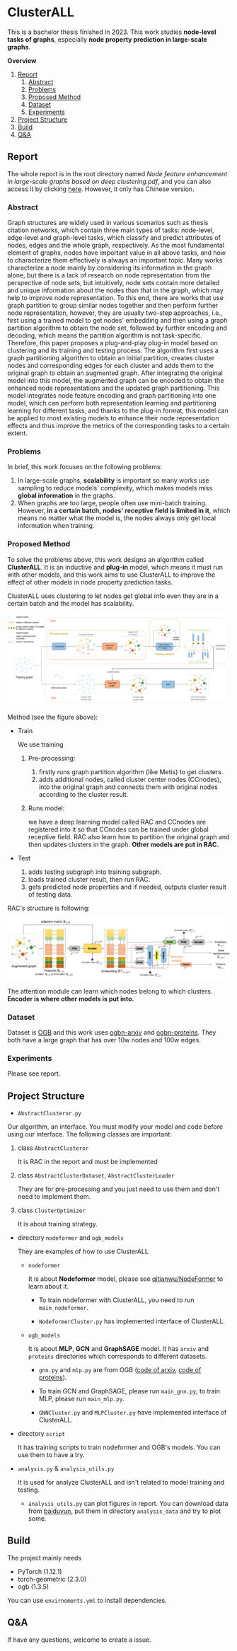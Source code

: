 # ClusterALL

This is a bachelor thesis finished in 2023. 
This work studies **node-level tasks of graphs**, especially **node property prediction in large-scale graphs**. 

**Overview**

1. [Report](#report)
   1. [Abstract](#abstract)
   2. [Problems](#problems)
   3. [Proposed Method](#proposed-method)
   4. [Dataset](#dataset)
   5. [Experiments](#experiments)
2. [Project Structure](#project-structure)
3. [Build](#build)
4. [Q&A](#qa)



## Report

The whole report  is in the root directory named *Node feature enhancement in large-scale graphs based on deep clustering.pdf*, and you can also access it by clicking [here](https://github.com/ObsisMc/undergraduate_thesis/blob/main/Node%20feature%20enhancement%20in%20large-scale%20graphs%20based%20on%20deep%20clustering.pdf). However, it only has Chinese version.

### Abstract

Graph structures are widely used in various scenarios such as thesis citation networks, which contain three main types of tasks: node-level, edge-level and graph-level tasks, which classify and predict attributes of nodes, edges and the whole graph, respectively. As the most fundamental element of graphs, nodes have important value in all above tasks, and how to characterize them effectively is always an important topic. Many works characterize a node mainly by considering its information in the graph alone, but there is a lack of research on node representation from the perspective of node sets, but intuitively, node sets contain more detailed and unique information about the nodes than that in the graph, which may help to improve node representation. To this end, there are works that use graph partition to group similar nodes together and then perform further node representation, however, they are usually two-step approaches, i.e., first using a trained model to get nodes' embedding and then using a graph partition algorithm to obtain the node set, followed by further encoding and decoding, which means the partition algorithm is not task-specific. Therefore, this paper proposes a plug-and-play plug-in model based on clustering and its training and testing process. The algorithm first uses a graph partitioning algorithm to obtain an initial partition, creates cluster nodes and corresponding edges for each cluster and adds them to the original graph to obtain an augmented graph. After integrating the original model into this model, the augmented graph can be encoded to obtain the enhanced node representations and the updated graph partitioning. This model integrates node feature encoding and graph partitioning into one model, which can perform both representation learning and partitioning learning for different tasks, and thanks to the plug-in format, this model can be applied to most existing models to enhance their node representation effects and thus improve the metrics of the corresponding tasks to a certain extent.

### Problems

In brief, this work focuses on the following problems:

1. In large-scale graphs, **scalability** is important so many works use sampling to reduce models' complexity, which makes models miss **global information** in the graphs. 
2. When graphs are too large, people often use mini-batch training. However, **in a certain batch, nodes' receptive field is limited in it**, which means no matter what the model is, the nodes always only get local information when training.

### Proposed Method

To solve the problems above, this work designs an algorithm called **ClusterALL**. It is an inductive and **plug-in** model, which means it must run with other models, and this work aims to use ClusterALL to improve the effect of other models in node property prediction tasks.

ClusterALL uses clustering to let nodes get global info even they are in a certain batch and the model has scalability.

![ClusterALL structure](https://raw.githubusercontent.com/ObsisMc/ClusterALL/5b27532f0afe13014d2cb928767972d5a34ac7fe/README.assets/ClusterALL%20structure.svg)

 Method (see the figure above):

- Train

  We use training 

  1. Pre-processing:

     1. firstly runs graph partition algorithm (like Metis) to get clusters.
     2. adds additional nodes, called cluster center nodes (CCnodes), into the original graph and connects them with original nodes according to the cluster result.

  2. Runs model:

     we have a deep learning model called RAC and CCnodes are registered into it so that CCnodes can be trained under global receptive field. RAC also learn how to partition the original graph and then updates clusters in the graph. **Other models are put in RAC.**

- Test

  1. adds testing subgraph into training subgraph.
  2. loads trained cluster result, then run RAC.
  3. gets predicted node properties and if needed, outputs cluster result of testing data.



RAC's structure is following:

![ablated RAC structure](https://raw.githubusercontent.com/ObsisMc/ClusterALL/5b27532f0afe13014d2cb928767972d5a34ac7fe/README.assets/RAC%20structure.svg)

The attention module can learn which nodes belong to which clusters. **Encoder is where other models is put into.**

### Dataset

Dataset is [OGB](https://ogb.stanford.edu/) and this work uses [ogbn-arxiv](https://ogb.stanford.edu/docs/nodeprop/#ogbn-arxiv) and [ogbn-proteins](https://ogb.stanford.edu/docs/nodeprop/#ogbn-proteins). They both have a large graph that has over 10w nodes and 100w edges.

### Experiments

Please see report.



## Project Structure

- `AbstractClusteror.py`

Our algorithm, an interface. You must modify your model and code before using our interface. The following classes are important:

1. class `AbstractClusteror`

   It is RAC in the report and must be implemented

2. class `AbstractClusterDataset`, `AbstractClusterLoader`

   They are for pre-processing and you just need to use them and don't need to implement them.

3. class `ClusterOptimizer`

   It is about training strategy. 

- directory `nodeformer` and `ogb_models`

  They are examples of how to use ClusterALL

  - `nodeformer`

    It is about **Nodeformer** model, please see [qitianwu/NodeFormer](https://github.com/qitianwu/NodeFormer) to learn about it. 

    - To train nodeformer with ClusterALL, you need to run `main_nodeformer`.

    - `NodeformerCluster.py` has implemented interface of ClusterALL.

  - `ogb_models`

    It is about **MLP**, **GCN** and **GraphSAGE** model. It has `arxiv` and `proteins` directories which corresponds to different datasets.

    - `gnn.py` and `mlp.py` are from OGB ([code of arxiv](https://github.com/snap-stanford/ogb/tree/master/examples/nodeproppred/arxiv), [code of proteins](https://github.com/snap-stanford/ogb/tree/master/examples/nodeproppred/proteins)).

    - To train GCN and GraphSAGE, please run `main_gnn.py`; to train MLP, please run `main_mlp.py`.
    - `GNNCluster.py` and `MLPCluster.py` have implemented interface of ClusterALL.

- directory `script`

  It has training scripts to train nodeformer and OGB's models. You can use them to have a try.

- `analysis.py` & `analysis_utils.py`

  It is used for analyze ClusterALL and isn't related to model training and testing.

  - `analysis_utils.py` can plot figures in report. You can download data from [baiduyun](https://pan.baidu.com/s/1QrUeFbN_MC72h_MT4r8SQQ?pwd=2hj5), put them in directory `analysis_data` and try to plot some.

## Build 

The project mainly needs

- PyTorch (1.12.1)
- torch-geometric (2.3.0)
- ogb (1.3.5)

You can use `envirnoments.yml` to install dependencies. 

## Q&A

If have any questions, welcome to create a issue.
